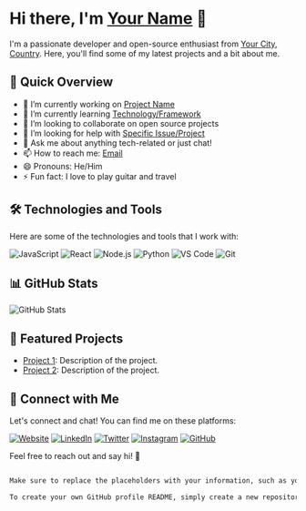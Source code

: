 # Hi there, I'm [Your Name](https://yourwebsite.com) 👋

I'm a passionate developer and open-source enthusiast from [Your City, Country](https://maps.google.com). Here, you'll find some of my latest projects and a bit about me.

## 🚀 Quick Overview

- 🔭 I’m currently working on [Project Name](https://github.com/yourusername/project)
- 🌱 I’m currently learning [Technology/Framework](https://www.example.com)
- 👯 I’m looking to collaborate on open source projects
- 🤔 I’m looking for help with [Specific Issue/Project](https://github.com/yourusername/project/issues)
- 💬 Ask me about anything tech-related or just chat!
- 📫 How to reach me: [Email](mailto:youremail@example.com)
- 😄 Pronouns: He/Him
- ⚡ Fun fact: I love to play guitar and travel

## 🛠️ Technologies and Tools

Here are some of the technologies and tools that I work with:

![JavaScript](https://img.shields.io/badge/-JavaScript-F7DF1E?style=flat-square&logo=javascript&logoColor=black)
![React](https://img.shields.io/badge/-React-61DAFB?style=flat-square&logo=react&logoColor=black)
![Node.js](https://img.shields.io/badge/-Node.js-339933?style=flat-square&logo=node.js&logoColor=black)
![Python](https://img.shields.io/badge/-Python-3776AB?style=flat-square&logo=python&logoColor=black)
![VS Code](https://img.shields.io/badge/-VS%20Code-007ACC?style=flat-square&logo=visual-studio-code&logoColor=black)
![Git](https://img.shields.io/badge/-Git-F05032?style=flat-square&logo=git&logoColor=black)

## 📊 GitHub Stats

![GitHub Stats](https://github-readme-stats.vercel.app/api?username=yourusername&show_icons=true&count_private=true&theme=radical)

## 🌟 Featured Projects

- [Project 1](https://github.com/yourusername/project1): Description of the project.
- [Project 2](https://github.com/yourusername/project2): Description of the project.

## 🤝 Connect with Me

Let's connect and chat! You can find me on these platforms:

[![Website](https://img.shields.io/badge/-Website-blue?style=for-the-badge&logo=appveyor)](https://yourwebsite.com)
[![LinkedIn](https://img.shields.io/badge/-LinkedIn-0077B5?style=for-the-badge&logo=linkedin)](https://www.linkedin.com/in/yourusername/)
[![Twitter](https://img.shields.io/badge/-Twitter-1DA1F2?style=for-the-badge&logo=twitter)](https://twitter.com/yourusername)
[![Instagram](https://img.shields.io/badge/-Instagram-E4405F?style=for-the-badge&logo=instagram)](https://www.instagram.com/yourusername/)
[![GitHub](https://img.shields.io/badge/-GitHub-181717?style=for-the-badge&logo=github)](https://github.com/yourusername)

Feel free to reach out and say hi! 👋

```markdown

Make sure to replace the placeholders with your information, such as your name, website, GitHub username, project links, and social media profiles. You can also customize the theme and badges to match your style.

To create your own GitHub profile README, simply create a new repository with the same name as your GitHub username (e.g., if your username is "yourusername," create a repository named "yourusername"). Then, create a `README.md` file in the repository and paste the Markdown code above into it. GitHub will automatically render it on your profile.

